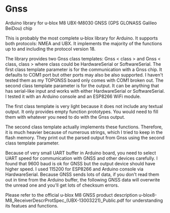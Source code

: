 # Gnss
Arduino library for u-blox M8 UBX-M8030 GNSS (GPS GLONASS Galileo BeiDou) chip 

This is probably the most complete u-blox library for Arduino. It supports both protocols: NMEA and UBX. It implements the majority of the functions up to and including the protocol version 18.

The library provides two Gnss class templates: Gnss < class > and Gnss < class, class > where class could be HardwareSerial or SoftwareSerial. The first class template parameter is for the communication with a Gnss chip. It defaults to COM1 port but other ports may also be also supported. I haven't tested them as my TOPGNSS board only comes with COM1 broken out. The second class template parameter is for the output. It can be anything that has serial-like input and works with either HardwareSerial or SoftwareSerial. I tested it with an Arduino console and an ESP8266 WiFi module.
  
The first class template is very light because it does not include any textual output. It only provides empty function prototypes. You would need to fill them with whatever you need to do with the Gnss output. 

The second class template actually implements these functions. Therefore, it is much heavier because of numerous strings, which I tried to keep in the flash memory. They print out the parsed output from Gnss using the second class template parameter. 

Because of very small UART buffer in Arduino board, you need to select UART speed for communication with GNSS and other devices carefully. I found that 9600 baud is ok for GNSS but the output device should have higher speed. I used 115200 for ESP8266 and Arduino console via HardwareSerial. Because GNSS sends lots of data, if you don't read them out in time from the Arduino buffer, the following GNSS data will overwrite the unread one and you'll get lots of checksum errors.
  
Please refer to the official u-blox M8 GNSS product description u-blox8-M8_ReceiverDescrProtSpec_(UBX-13003221)_Public.pdf for understanding its featues and functions.
